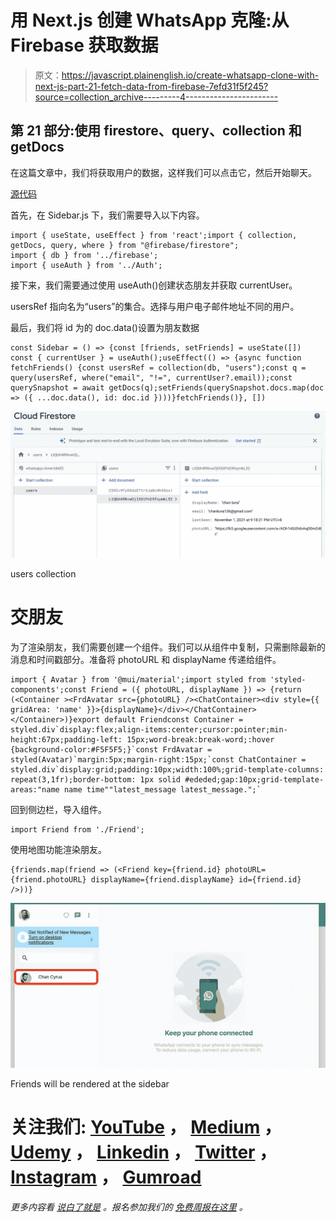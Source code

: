# 用 Next.js 创建 WhatsApp 克隆:从 Firebase 获取数据

> 原文：<https://javascript.plainenglish.io/create-whatsapp-clone-with-next-js-part-21-fetch-data-from-firebase-7efd31f5f245?source=collection_archive---------4----------------------->

## 第 21 部分:使用 firestore、query、collection 和 getDocs

在这篇文章中，我们将获取用户的数据，这样我们可以点击它，然后开始聊天。

[源代码](https://www.youtube.com/channel/UCu4-4FnutvSHVo9WHvq80Ww/join)

首先，在 Sidebar.js 下，我们需要导入以下内容。

```
import { useState, useEffect } from 'react';import { collection, getDocs, query, where } from "@firebase/firestore";
import { db } from '../firebase';
import { useAuth } from '../Auth';
```

接下来，我们需要通过使用 useAuth()创建状态朋友并获取 currentUser。

usersRef 指向名为“users”的集合。选择与用户电子邮件地址不同的用户。

最后，我们将 id 为的 doc.data()设置为朋友数据

```
const Sidebar = () => {const [friends, setFriends] = useState([])
const { currentUser } = useAuth();useEffect(() => {async function fetchFriends() {const usersRef = collection(db, "users");const q = query(usersRef, where("email", "!=", currentUser?.email));const querySnapshot = await getDocs(q);setFriends(querySnapshot.docs.map(doc => ({ ...doc.data(), id: doc.id })))}fetchFriends()}, [])
```

![](img/d5e791247895573a9269215a410380d7.png)

users collection

# 交朋友

为了渲染朋友，我们需要创建一个<friend>组件。我们可以从<chat>组件中复制，只需删除最新的消息和时间戳部分。准备将 photoURL 和 displayName 传递给组件。</chat></friend>

```
import { Avatar } from '@mui/material';import styled from 'styled-components';const Friend = ({ photoURL, displayName }) => {return (<Container ><FrdAvatar src={photoURL} /><ChatContainer><div style={{ gridArea: 'name' }}>{displayName}</div></ChatContainer></Container>)}export default Friendconst Container = styled.div`display:flex;align-items:center;cursor:pointer;min-height:67px;padding-left: 15px;word-break:break-word;:hover {background-color:#F5F5F5;}`const FrdAvatar = styled(Avatar)`margin:5px;margin-right:15px;`const ChatContainer = styled.div`display:grid;padding:10px;width:100%;grid-template-columns: repeat(3,1fr);border-bottom: 1px solid #ededed;gap:10px;grid-template-areas:"name name time""latest_message latest_message.";`
```

回到侧边栏，导入<friend>组件。</friend>

```
import Friend from './Friend';
```

使用地图功能渲染朋友。

```
{friends.map(friend => (<Friend key={friend.id} photoURL={friend.photoURL} displayName={friend.displayName} id={friend.id} />))}
```

![](img/9f67195bc755f105d72678b9a1e77f8d.png)

Friends will be rendered at the sidebar

# 关注我们: [YouTube](https://www.youtube.com/channel/UCu4-4FnutvSHVo9WHvq80Ww?sub_confirmation=1) ， [Medium](https://ckmobile.medium.com/) ， [Udemy](https://www.udemy.com/user/cyruschan2/) ， [Linkedin](https://www.linkedin.com/company/ckmobi/) ， [Twitter](https://twitter.com/ckmobilejavasc1) ， [Instagram](https://www.instagram.com/ckmobile8050) ， [Gumroad](https://app.gumroad.com/ckmobile)

*更多内容看* [*说白了就是*](http://plainenglish.io/) *。报名参加我们的* [*免费周报在这里*](http://newsletter.plainenglish.io/) *。*